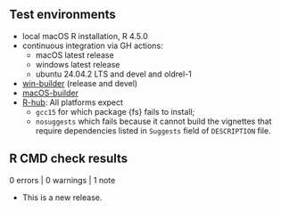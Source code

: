 ## Test environments

* local macOS R installation, R 4.5.0
* continuous integration via GH actions:
  * macOS latest release
  * windows latest release
  * ubuntu 24.04.2 LTS and devel and oldrel-1
* [win-builder](https://win-builder.r-project.org/) (release and devel)
* [macOS-builder](https://mac.r-project.org/macbuilder/submit.html)
* [R-hub](https://r-hub.github.io/rhub/): All platforms expect
  * `gcc15` for which package {fs} fails to install;
  * `nosuggests` which fails because it cannot build the vignettes that require
  dependencies listed in `Suggests` field of `DESCRIPTION` file.

## R CMD check results

0 errors | 0 warnings | 1 note

* This is a new release.
